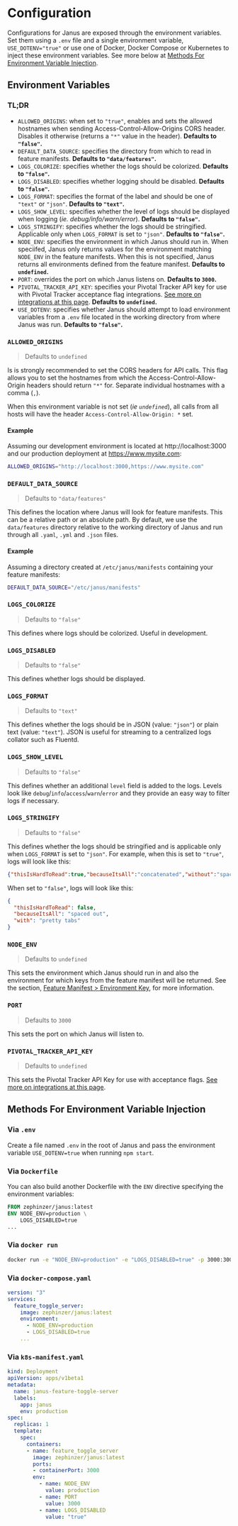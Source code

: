 # Configuration

Configurations for Janus are exposed through the environment variables. Set them using a `.env` file and a single environment variable, `USE_DOTENV="true"` or use one of Docker, Docker Compose or Kubernetes to inject these environment variables. See more below at [Methods For Environment Variable Injection](#methods-for-environment-variable-injection).

## Environment Variables

### TL;DR

- `ALLOWED_ORIGINS`: when set to `"true"`, enables and sets the allowed hostnames when sending Access-Control-Allow-Origins CORS header. Disables it otherwise (returns a `"*"` value in the header). **Defaults to `"false"`.**
- `DEFAULT_DATA_SOURCE`: specifies the directory from which to read in feature manifests. **Defaults to `"data/features"`.**
- `LOGS_COLORIZE`: specifies whether the logs should be colorized. **Defaults to `"false"`.**
- `LOGS_DISABLED`: specifies whether logging should be disabled. **Defaults to `"false"`.**
- `LOGS_FORMAT`: specifies the format of the label and should be one of `"text"` or `"json"`. **Defaults to `"text"`.**
- `LOGS_SHOW_LEVEL`: specifies whether the level of logs should be displayed when logging (*ie. debug/info/warn/error*). **Defaults to `"false"`.**
- `LOGS_STRINGIFY`: specifies whether the logs should be stringified. Applicable only when `LOGS_FORMAT` is set to `"json"`. **Defaults to `"false"`.**
- `NODE_ENV`: specifies the environment in which Janus should run in. When speciifed, Janus only returns values for the environment matching `NODE_ENV` in the feature manifests. When this is not specified, Janus returns all environments defined from the feature manifest. **Defaults to `undefined`.**
- `PORT`: overrides the port on which Janus listens on. **Defaults to `3000`.**
- `PIVOTAL_TRACKER_API_KEY`: specifies your Pivotal Tracker API key for use with Pivotal Tracker acceptance flag integrations. [See more on integrations at this page](integrations.md). **Defaults to `undefined`.**
- `USE_DOTENV`: specifies whether Janus should attempt to load environment variables from a `.env` file located in the working directory from where Janus was run. **Defaults to `"false"`.**

### `ALLOWED_ORIGINS`
> Defaults to `undefined`

Is is strongly recommended to set the CORS headers for API calls. This flag allows you to set the hostnames from which the Access-Control-Allow-Origin headers should return `"*"` for. Separate individual hostnames with a comma (`,`).

When this environment variable is not set (*ie `undefined`*), all calls from all hosts will have the header `Access-Control-Allow-Origin: *` set.

#### Example
Assuming our development environment is located at http://localhost:3000 and our production deployment at https://www.mysite.com:

```bash
ALLOWED_ORIGINS="http://localhost:3000,https://www.mysite.com"
```

### `DEFAULT_DATA_SOURCE`
> Defaults to `"data/features"`

This defines the location where Janus will look for feature manifests. This can be a relative path or an absolute path. By default, we use the `data/features` directory relative to the working directory of Janus and run through all `.yaml`, `.yml` and `.json` files.

#### Example
Assuming a directory created at `/etc/janus/manifests` containing your feature manifests:

```bash
DEFAULT_DATA_SOURCE="/etc/janus/manifests"
```

### `LOGS_COLORIZE`
> Defaults to `"false"`

This defines where logs should be colorized. Useful in development.

### `LOGS_DISABLED`
> Defaults to `"false"`

This defines whether logs should be displayed.

### `LOGS_FORMAT`
> Defaults to `"text"`

This defines whether the logs should be in JSON (value: `"json"`) or plain text (value: `"text"`). JSON is useful for streaming to a centralized logs collator such as Fluentd.

### `LOGS_SHOW_LEVEL`
> Defaults to `"false"`

This defines whether an additional `level` field is added to the logs. Levels look like `debug`/`info`/`access`/`warn`/`error` and they provide an easy way to filter logs if necessary.

### `LOGS_STRINGIFY`
> Defaults to `"false"`

This defines whether the logs should be stringified and is applicable only when `LOGS_FORMAT` is set to `"json"`. For example, when this is set to `"true"`, logs will look like this:

```json
{"thisIsHardToRead":true,"becauseItsAll":"concatenated","without":"spaces"}
```

When set to `"false"`, logs will look like this:

```json
{
  "thisIsHardToRead": false,
  "becauseItsAll": "spaced out",
  "with": "pretty tabs"
}
```

### `NODE_ENV`
> Defaults to `undefined`

This sets the environment which Janus should run in and also the environment for which keys from the feature manifest will be returned. See the section, [Feature Manifest > Environment Key](feature-manifests.md#environment-key), for more information.

### `PORT`
> Defaults to `3000`

This sets the port on which Janus will listen to.

### `PIVOTAL_TRACKER_API_KEY`
> Defaults to `undefined`

This sets the Pivotal Tracker API Key for use with acceptance flags. [See more on integrations at this page](integrations.md).

## Methods For Environment Variable Injection

### Via `.env`
Create a file named `.env` in the root of Janus and pass the environment variable `USE_DOTENV=true` when running `npm start`.

### Via `Dockerfile`
You can also build another Dockerfile with the `ENV` directive specifying the environment variables:

```Dockerfile
FROM zephinzer/janus:latest
ENV NODE_ENV=production \
    LOGS_DISABLED=true
...
```

### Via `docker run`

```bash
docker run -e "NODE_ENV=production" -e "LOGS_DISABLED=true" -p 3000:3000 zephinzer/janus:latest
```

### Via `docker-compose.yaml`

```yaml
version: "3"
services:
  feature_toggle_server:
    image: zephinzer/janus:latest
    environment:
      - NODE_ENV=production
      - LOGS_DISABLED=true
    ...
```

### Via `k8s-manifest.yaml`

```yaml
kind: Deployment
apiVersion: apps/v1beta1
metadata:
  name: janus-feature-toggle-server
  labels:
    app: janus
    env: production
spec:
  replicas: 1
  template:
    spec:
      containers:
      - name: feature_toggle_server
        image: zephinzer/janus:latest
        ports:
        - containerPort: 3000
        env:
          - name: NODE_ENV
            value: production
          - name: PORT
            value: 3000
          - name: LOGS_DISABLED
            value: "true"
```